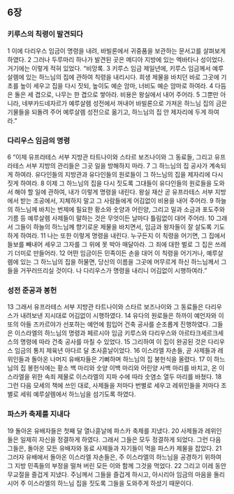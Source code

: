## 6장
### 키루스의 칙령이 발견되다
1 이에 다리우스 임금이 명령을 내려, 바빌론에서 귀중품을 보관하는 문서고를 살펴보게 하였다.
2 그러나 두루마리 하나가 발견된 곳은 메디아 지방에 있는 엑바타나 성이었다. 거기에는 이렇게 적혀 있었다. “비망록.
3 키루스 임금 제일년에, 키루스 임금께서 예루살렘에 있는 하느님의 집에 관하여 칙령을 내리시다. 희생 제물을 바치던 바로 그곳에 기초를 높이 세우고 집을 다시 짓되, 높이도 예순 암마, 너비도 예순 암마로 하여라.
4 다듬은 돌은 세 겹으로, 나무는 한 겹으로 쌓아라. 비용은 왕실에서 내어 주어라.
5 그뿐만 아니라, 네부카드네자르가 예루살렘 성전에서 꺼내어 바빌론으로 가져온 하느님 집의 금은 기물들을 되돌려 주어 예루살렘 성전으로 옮기고, 하느님의 집 안 제자리에 두게 하여라.”
### 다리우스 임금의 명령
6 “이제 유프라테스 서부 지방관 타트나이와 스타르 보즈나이와 그 동료들, 그리고 유프라테스 서부 지방의 관리들은 그곳 일을 방해하지 마라.
7 그 하느님의 집 공사가 계속되게 하여라. 유다인들의 지방관과 유다인들의 원로들이 그 하느님의 집을 제자리에 다시 짓게 하여라.
8 이제 그 하느님의 집을 다시 짓도록 그대들이 유다인들의 원로들을 도와서 해야 할 일에 관하여, 내가 이렇게 명령을 내린다. 왕실 재산 곧 유프라테스 서부 지방에서 받는 조공에서, 지체하지 말고 그 사람들에게 어김없이 비용을 내어 주어라.
9 하늘의 하느님께 바치는 번제에 필요한 황소와 숫양과 어린양, 그리고 밀과 소금과 포도주와 기름 등 예루살렘 사제들이 말하는 것은 무엇이든 날마다 틀림없이 대어 주어라.
10 그래서 그들이 하늘의 하느님께 향기로운 제물을 바치면서, 임금과 왕자들이 잘 살도록 기도하게 하여라.
11 나는 또한 이렇게 명령을 내린다. 누구든지 이 칙령을 어기면, 그 집에서 들보를 빼내어 세우고 그자를 그 위에 못 박아 매달아라. 그 죄에 대한 벌로 그 집은 쓰레기 더미로 만들어라.
12 어떤 임금이든 민족이든 손을 대어 이 칙령을 어기거나, 예루살렘에 있는 그 하느님의 집을 허물면, 당신의 이름을 그곳에 머무르게 하신 하느님께서 그들을 거꾸러뜨리실 것이다. 나 다리우스가 명령을 내리니 어김없이 시행하여라.”
### 성전 준공과 봉헌
13 그래서 유프라테스 서부 지방관 타트나이와 스타르 보즈나이와 그 동료들은 다리우스가 내려보낸 지시대로 어김없이 시행하였다.
14 유다의 원로들은 하까이 예언자와 이또의 아들 즈카르야가 선포하는 예언에 힘입어 건축 공사를 순조롭게 진행하였다. 그들은 이스라엘의 하느님의 명령과 페르시아 임금 키루스와 다리우스와 아르타크세르크세스의 명령에 따라 건축 공사를 마칠 수 있었다.
15 그리하여 이 집이 완공된 것은 다리우스 임금의 통치 제육년 아다르 달 초사흗날이었다.
16 이스라엘 자손들, 곧 사제들과 레위인들과 돌아온 나머지 유배자들은 기뻐하며 하느님의 집 봉헌식을 올렸다.
17 이 하느님의 집 봉헌식에는 황소 백 마리와 숫양 이백 마리와 어린양 사백 마리를 바치고, 온 이스라엘을 위한 속죄 제물로 이스라엘의 지파 수에 따라 숫염소 열두 마리를 바쳤다.
18 그런 다음 모세의 책에 쓰인 대로, 사제들을 저마다 번별로 세우고 레위인들을 저마다 조별로 세워 예루살렘에서 하느님을 섬기도록 하였다.
### 파스카 축제를 지내다
19 돌아온 유배자들은 첫째 달 열나흗날에 파스카 축제를 지냈다.
20 사제들과 레위인들은 일제히 자신을 정결하게 하였다. 그래서 그들은 모두 정결하게 되었다. 그런 다음 그들은, 돌아온 모든 유배자와 동료 사제들과 자기들이 먹을 파스카 제물을 잡았다.
21 그러자 유배에서 돌아온 이스라엘 자손들은, 주 이스라엘의 하느님을 공경하기 위하여 그 지방 민족들의 부정을 떨쳐 버린 모든 이와 함께 그것을 먹었다.
22 그리고 이레 동안 무교절을 즐겁게 지냈다. 주님께서 그들을 즐겁게 하시고, 아시리아 임금의 마음을 돌리시어 주 이스라엘의 하느님 집을 짓도록 그들을 도와주게 하셨기 때문이다.
